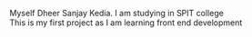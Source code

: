Myself Dheer Sanjay Kedia. I am studying in SPIT college 
<br>
This is my first project as I am learning front end development